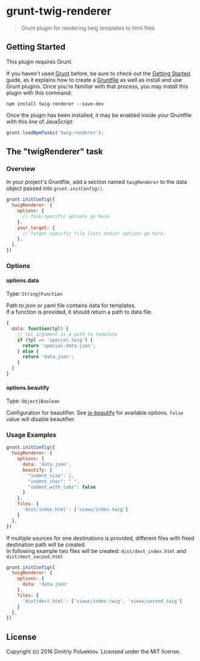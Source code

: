 # grunt-twig-renderer

> Grunt plugin for rendering twig templates to html files

## Getting Started
This plugin requires Grunt.

If you haven't used [Grunt](http://gruntjs.com/) before, be sure to check out the [Getting Started](http://gruntjs.com/getting-started) guide, as it explains how to create a [Gruntfile](http://gruntjs.com/sample-gruntfile) as well as install and use Grunt plugins. Once you're familiar with that process, you may install this plugin with this command:

```shell
npm install twig-renderer --save-dev
```

Once the plugin has been installed, it may be enabled inside your Gruntfile with this line of JavaScript:

```js
grunt.loadNpmTasks('twig-renderer');
```

## The "twigRenderer" task

### Overview
In your project's Gruntfile, add a section named `twigRenderer` to the data object passed into `grunt.initConfig()`.

```js
grunt.initConfig({
  twigRenderer: {
    options: {
      // Task-specific options go here.
    },
    your_target: {
      // Target-specific file lists and/or options go here.
    },
  },
})
```

### Options

#### options.data
Type: `String|Function`

Path to json or yaml file contains data for templates.  
If a function is provided, it should return a path to data file.
```js
{
  data: function(tpl) {
    // tpl argument is a path to template
    if (tpl == 'special.twig') {
      return 'special-data.json';
    } else {
      return 'data.json';
    }
  }
}
```

#### options.beautify
Type: `Object|Boolean`

Configuration for beautifier. See [js-beautify](https://github.com/beautify-web/js-beautify) for available options.
`false` value will disable beautifier.

### Usage Examples
```js
grunt.initConfig({
  twigRenderer: {
    options: {
      data: 'data.json',
      beautify: {
        "indent_size": 2,
        "indent_char": " ",
        "indent_with_tabs": false
      }
    },
    files: {
      'dist/index.html': ['views/index.twig']
    }
  },
})
```
  
If multiple sources for one destinations is provided, different files with fixed destination path will be created.  
In following example two files will be created: `dist/dest_index.html` and `dist/dest_second.html`
```js
grunt.initConfig({
  twigRenderer: {
    options: {
      data: 'data.json'
    },
    files: {
      'dist/dest.html': ['views/index.twig', 'views/second.twig']
    }
  },
})
```

## License
Copyright (c) 2016 Dmitriy Poluektov. Licensed under the MIT license.
